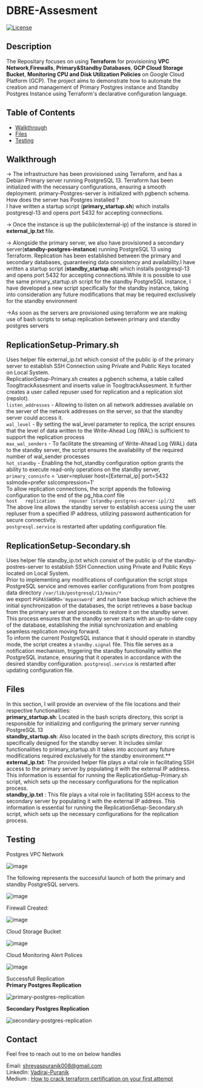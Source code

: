# DBRE-Assesment

[![License](https://img.shields.io/badge/License-MIT-blue.svg)](https://opensource.org/licenses/MIT)

## Description
The Repositary focuses on using **Terraform** for provisioning **VPC Network**,**Firewalls**, **Primary&Standby Databases**, **GCP Cloud Storage Bucket**, **Monitoring CPU and Disk Utilization Policies** on Google Cloud Platform (GCP). The project aims to demonstrate how to automate the creation and management of Primary Postgres instance and Standby Postgres Instance using Terraform's declarative configuration language.

## Table of Contents
- [Walkthrough](#walkthrough)
- [Files](#files)
- [Testing](#testing)

## Walkthrough
-> The infrastructure has been provisioned using Terraform, and has a Debian Primary server running PostgreSQL 13. 
Terraform has been initialized with the necessary configurations, ensuring a smooth deployment. primary-Postgres-server is initialized with pgbench schema.<br>
How does the server has Postgres installed ? <br>
I have written a startup script (**primary_startup.sh**) which installs postgresql-13 and opens port 5432 for accepting connections. <br>

-> Once the instance is up the public(external-ip) of the instance is stored in **external_ip.txt** file.<br>

-> Alongside the primary server, we also have provisioned a secondary server(**standby-postgres-instance**) running PostgreSQL 13 using Terraform. Replication has been established between the primary and secondary databases, guaranteeing data consistency and availability.I have written a startup script (**standby_startup.sh**) which installs postgresql-13 and opens port 5432 for accepting connections.While it is possible to use the same primary_startup.sh script for the standby PostgreSQL instance, I have developed a new script specifically for the standby instance, taking into consideration any future modifications that may be required exclusively for the standby environment<br>

->As soon as the servers are provisioned using terraform we are making use of bash scripts to setup replication between primary and standby postgres servers<br>

## **ReplicationSetup-Primary.sh** <br>
Uses helper file external_ip.txt which consist of the public ip of the primary server to establish SSH Connection using Private and Public Keys located on Local System.<br>
ReplicationSetup-Primary.sh creates a pgbench schema, a table called ToogltrackAssesment and inserts value in ToogltrackAssesment. It further creates a user called repuser used for replication and a replication slot (repslot).<br>
`listen_addresses` - Allowing to listen on all network addresses available on the server of the network addresses on the server, so that the standby server could access it.<br>
`wal_level` - By setting the wal_level parameter to replica, the script ensures that the level of data written to the Write-Ahead Log (WAL) is sufficient to support the replication process<br>
`max_wal_senders` - To facilitate the streaming of Write-Ahead Log (WAL) data to the standby server, the script ensures the availability of the required number of wal_sender processes<br>
`hot_standby` - Enabling the hot_standby configuration option grants the ability to execute read-only operations on the standby server, 
`primary_conninfo` = 'user=repluser host=[External_ip] port=5432 sslmode=prefer sslcompression=1' <br>
To allow replication connections, the script appends the following configuration to the end of the pg_hba.conf file<br>
`host	replication		repuser	[standby-postgres-server-ip]/32		md5`<br>
The above line allows the standby server to establish access using the user repluser from a specified IP address, utilizing password authentication for secure connectivity.<br>
`postgresql.service` is restarted after updating configuration file.

## **ReplicationSetup-Secondary.sh** <br>
Uses helper file standby_ip.txt which consist of the public ip of the standby-postres-server to establish SSH Connection using Private and Public Keys located on Local System.<br>
Prior to implementing any modifications of configuration the script stops PostgreSQL service and removes earlier configurations from from postgres data directory `/var/lib/postgresql/13/main/*`<br>
we export `PGPASSWORD='mypassword'` and run base backup which achieve the initial synchronization of the databases, the script retrieves a base backup from the primary server and proceeds to restore it on the standby server. This process ensures that the standby server starts with an up-to-date copy of the database, establishing the initial synchronization and enabling seamless replication moving forward.<br>
To inform the current PostgreSQL instance that it should operate in standby mode, the script creates a `standby.signal` file. This file serves as a notification mechanism, triggering the standby functionality within the PostgreSQL instance, ensuring that it operates in accordance with the desired standby configuration.
`postgresql.service` is restarted after updating configuration file.


## Files
In this section, I will provide an overview of the file locations and their respective functionalities:<br>
**primary_startup.sh**: Located in the bash scripts directory, this script is responsible for initializing and configuring the primary server running PostgreSQL 13<br>
**standby_startup.sh**: Also located in the bash scripts directory, this script is specifically designed for the standby server. It includes similar functionalities to primary_startup.sh It takes into account any future modifications required exclusively for the standby environment.**
**external_ip.txt**: The provided helper file plays a vital role in facilitating SSH access to the primary server by populating it with the external IP address. This information is essential for running the ReplicationSetup-Primary.sh script, which sets up the necessary configurations for the replication process.<br>
**standby_ip.txt** : This file plays a vital role in facilitating SSH access to the secondary server by populating it with the external IP address. This information is essential for running the ReplicationSetup-Secondary.sh script, which sets up the necessary configurations for the replication process.<br>



## Testing
Postgres VPC Network<br>

![image](https://github.com/Vadiraj-Puranik/DBRE-Assesment/assets/113619300/2f68b55b-1dc2-4ca3-a978-f96899397c1b)

The following represents the successful launch of both the primary and standby PostgreSQL servers.<br>

![image](https://github.com/Vadiraj-Puranik/DBRE-Assesment/assets/113619300/c74b34f8-ebdd-472c-96ba-555232d7ad8f)

Firewall Created:<br>

![image](https://github.com/Vadiraj-Puranik/DBRE-Assesment/assets/113619300/ec401a1f-8335-4ced-ba48-4525a881b49b)


Cloud Storage Bucket<br>

![image](https://github.com/Vadiraj-Puranik/DBRE-Assesment/assets/113619300/04eab858-34bf-41a8-a143-1ef5e7a36f50)

Cloud Monitoring Alert Polices<br>

![image](https://github.com/Vadiraj-Puranik/DBRE-Assesment/assets/113619300/23e79fdc-f0da-4a1e-ae65-8e213be3949d)

Successfull Replication <br>
**Primary Postgres Replication**

![primary-postgres-replication](https://github.com/Vadiraj-Puranik/DBRE-Assesment/assets/113619300/c3cad6bb-522c-40a3-a8ef-cf5746cce55f)

**Secondary Postgres Replication**

![secondary-postgres-replication](https://github.com/Vadiraj-Puranik/DBRE-Assesment/assets/113619300/cc3d57b3-8656-4051-9f60-f192a0ac9868)

## Contact
Feel free to reach out to me on below handles<br>

Email: shreyaspuranik008@gmail.com <br>
LinkedIn: [Vadiraj-Puranik](https://www.linkedin.com/in/vadiraj-puranik-4518a4165) <br>
Medium : [How to crack terraform certification on your first attempt](https://medium.com/@vadiraj.puranik/secrets-unveiled-how-to-ace-the-terraform-certification-exam-on-your-first-attempt-cb7622c45da1)



